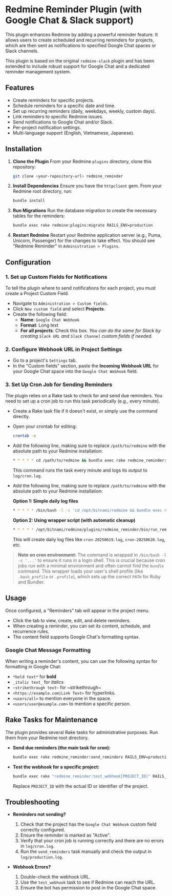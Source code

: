 # Redmine Reminder Plugin (with Google Chat & Slack support)

This plugin enhances Redmine by adding a powerful reminder feature. It allows users to create scheduled and recurring reminders for projects, which are then sent as notifications to specified Google Chat spaces or Slack channels.

This plugin is based on the original `redmine-slack` plugin and has been extended to include robust support for Google Chat and a dedicated reminder management system.

## Features

-   Create reminders for specific projects.
-   Schedule reminders for a specific date and time.
-   Set up recurring reminders (daily, weekdays, weekly, custom days).
-   Link reminders to specific Redmine issues.
-   Send notifications to Google Chat and/or Slack.
-   Per-project notification settings.
-   Multi-language support (English, Vietnamese, Japanese).

## Installation

1.  **Clone the Plugin**
    From your Redmine `plugins` directory, clone this repository:
    ```bash
    git clone <your-repository-url> redmine_reminder
    ```

2.  **Install Dependencies**
    Ensure you have the `httpclient` gem. From your Redmine root directory, run:
    ```bash
    bundle install
    ```

3.  **Run Migrations**
    Run the database migration to create the necessary tables for the reminders:
    ```bash
    bundle exec rake redmine:plugins:migrate RAILS_ENV=production
    ```

4.  **Restart Redmine**
    Restart your Redmine application server (e.g., Puma, Unicorn, Passenger) for the changes to take effect. You should see "Redmine Reminder" in `Administration > Plugins`.

## Configuration

### 1. Set up Custom Fields for Notifications

To tell the plugin where to send notifications for each project, you must create a Project Custom Field.

-   Navigate to `Administration > Custom fields`.
-   Click `New custom field` and select **Projects**.
-   Create the following field:
    -   **Name**: `Google Chat Webhook`
    -   **Format**: Long text
    -   **For all projects**: Check this box.
    *You can do the same for Slack by creating `Slack URL` and `Slack Channel` custom fields if needed.*

### 2. Configure Webhook URL in Project Settings

-   Go to a project's `Settings` tab.
-   In the "Custom fields" section, paste the **Incoming Webhook URL** for your Google Chat space into the `Google Chat Webhook` field.

### 3. Set Up Cron Job for Sending Reminders

The plugin relies on a Rake task to check for and send due reminders. You need to set up a cron job to run this task periodically (e.g., every minute).

-   Create a Rake task file if it doesn't exist, or simply use the command directly.
-   Open your crontab for editing:
    ```bash
    crontab -e
    ```
-   Add the following line, making sure to replace `/path/to/redmine` with the absolute path to your Redmine installation:
    ```bash
    * * * * * cd /path/to/redmine && bundle exec rake redmine_reminder:send_reminders RAILS_ENV=production >> log/cron.log 2>&1
    ```
    This command runs the task every minute and logs its output to `log/cron.log`.

-   Add the following line, making sure to replace `/path/to/redmine` with the absolute path to your Redmine installation:
    
    **Option 1: Simple daily log files**
    ```bash
    * * * * * /bin/bash -l -c 'cd /opt/bitnami/redmine && bundle exec rake redmine_reminder:send_reminders RAILS_ENV=production >> log/cron-$(date +\%Y\%m\%d).log 2>&1'
    ```
    
    **Option 2: Using wrapper script (with automatic cleanup)**
    ```bash
    * * * * * /opt/bitnami/redmine/plugins/redmine_reminder/bin/run_reminder_with_log.sh
    ```
    
    This will create daily log files like `cron-20250619.log`, `cron-20250620.log`, etc.

> **Note on cron environment:** The command is wrapped in `/bin/bash -l -c '...'` to ensure it runs in a login shell. This is crucial because cron jobs run with a minimal environment and often cannot find the `bundle` command. This wrapper loads your user's shell profile (like `.bash_profile` or `.profile`), which sets up the correct `PATH` for Ruby and Bundler.

## Usage

Once configured, a "Reminders" tab will appear in the project menu.

-   Click the tab to view, create, edit, and delete reminders.
-   When creating a reminder, you can set its content, schedule, and recurrence rules.
-   The content field supports Google Chat's formatting syntax.

### Google Chat Message Formatting

When writing a reminder's content, you can use the following syntax for formatting in Google Chat:

-   `*bold text*` for **bold**
-   `_italic text_` for _italics_
-   `~strikethrough text~` for ~strikethrough~
-   `<https://example.com|Link Text>` for hyperlinks.
-   `<users/all>` to mention everyone in the space.
-   `<users/user@example.com>` to mention a specific person.

## Rake Tasks for Maintenance

The plugin provides several Rake tasks for administrative purposes. Run them from your Redmine root directory.

-   **Send due reminders (the main task for cron):**
    ```bash
    bundle exec rake redmine_reminder:send_reminders RAILS_ENV=production
    ```

-   **Test the webhook for a specific project:**
    ```bash
    bundle exec rake "redmine_reminder:test_webhook[PROJECT_ID]" RAILS_ENV=production
    ```
    Replace `PROJECT_ID` with the actual ID or identifier of the project.

## Troubleshooting

-   **Reminders not sending?**
    1.  Check that the project has the `Google Chat Webhook` custom field correctly configured.
    2.  Ensure the reminder is marked as "Active".
    3.  Verify that your cron job is running correctly and there are no errors in `log/cron.log`.
    4.  Run the `send_reminders` task manually and check the output in `log/production.log`.

-   **Webhook Errors?**
    1.  Double-check the webhook URL.
    2.  Use the `test_webhook` task to see if Redmine can reach the URL.
    3.  Ensure the bot has permission to post in the Google Chat space.
